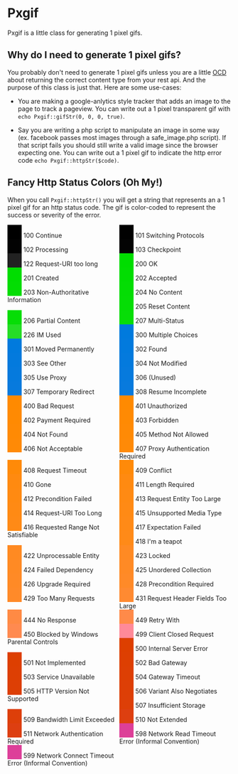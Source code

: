 
# Pxgif

Pxgif is a little class for generating 1 pixel gifs.

## Why do I need to generate 1 pixel gifs?

You probably don't need to generate 1 pixel gifs unless you are a little [OCD](http://en.wikipedia.org/wiki/Ocd) about
returning the correct content type from your rest api. And the purpose of this class is just that.
Here are some use-cases:

* You are making a google-anlytics style tracker that adds an image to the page to track a pageview.
  You can write out a 1 pixel transparent gif with `echo Pxgif::gifStr(0, 0, 0, true)`.

* Say you are writing a php script to manipulate an image in some way (ex. facebook passes most images through a safe_image.php script).
  If that script fails you should still write a valid image since the browser expecting one.
  You can write out a 1 pixel gif to indicate the http error code `echo Pxgif::httpStr($code)`.

## Fancy Http Status Colors (Oh My!)

When you call `Pxgif::httpStr()` you will get a string that represents an a 1 pixel gif for an http status code.
The gif is color-coded to represent the success or severity of the error.

<style>

    .code-tiles {
        overflow: hidden;
    }
    .code-tile {
        width: 50%;
        float: left;
    }

    .code-tile img {
        height: 32px;
        width: 32px;
        vertical-align: bottom;
    }
</style>

<div class="code-tiles">

<div class="code-tile"><img src="data:image/gif;base64,R0lGODlhAQABAIAAAAAAAAAAACH5BAEAAAEALAAAAAABAAEAAAICRAEAOw==" /> 100 Continue</div>

<div class="code-tile"><img src="data:image/gif;base64,R0lGODlhAQABAIAAAAEBAQAAACH5BAEAAAEALAAAAAABAAEAAAICRAEAOw==" /> 101 Switching Protocols</div>

<div class="code-tile"><img src="data:image/gif;base64,R0lGODlhAQABAIAAAAICAgAAACH5BAEAAAEALAAAAAABAAEAAAICRAEAOw==" /> 102 Processing</div>

<div class="code-tile"><img src="data:image/gif;base64,R0lGODlhAQABAIAAAAMDAwAAACH5BAEAAAEALAAAAAABAAEAAAICRAEAOw==" /> 103 Checkpoint</div>

<div class="code-tile"><img src="data:image/gif;base64,R0lGODlhAQABAIAAACIiIgAAACH5BAEAAAEALAAAAAABAAEAAAICRAEAOw==" /> 122 Request-URI too long</div>

<div class="code-tile"><img src="data:image/gif;base64,R0lGODlhAQABAIAAAADdAAAAACH5BAEAAAEALAAAAAABAAEAAAICRAEAOw==" /> 200 OK</div>

<div class="code-tile"><img src="data:image/gif;base64,R0lGODlhAQABAIAAAAHdAQAAACH5BAEAAAEALAAAAAABAAEAAAICRAEAOw==" /> 201 Created</div>

<div class="code-tile"><img src="data:image/gif;base64,R0lGODlhAQABAIAAAALdAgAAACH5BAEAAAEALAAAAAABAAEAAAICRAEAOw==" /> 202 Accepted</div>

<div class="code-tile"><img src="data:image/gif;base64,R0lGODlhAQABAIAAAAPdAwAAACH5BAEAAAEALAAAAAABAAEAAAICRAEAOw==" /> 203 Non-Authoritative Information</div>

<div class="code-tile"><img src="data:image/gif;base64,R0lGODlhAQABAIAAAATdBAAAACH5BAEAAAEALAAAAAABAAEAAAICRAEAOw==" /> 204 No Content</div>

<div class="code-tile"><img src="data:image/gif;base64,R0lGODlhAQABAIAAAAXdBQAAACH5BAEAAAEALAAAAAABAAEAAAICRAEAOw==" /> 205 Reset Content</div>

<div class="code-tile"><img src="data:image/gif;base64,R0lGODlhAQABAIAAAAbdBgAAACH5BAEAAAEALAAAAAABAAEAAAICRAEAOw==" /> 206 Partial Content</div>

<div class="code-tile"><img src="data:image/gif;base64,R0lGODlhAQABAIAAAAfdBwAAACH5BAEAAAEALAAAAAABAAEAAAICRAEAOw==" /> 207 Multi-Status</div>

<div class="code-tile"><img src="data:image/gif;base64,R0lGODlhAQABAIAAACbdJgAAACH5BAEAAAEALAAAAAABAAEAAAICRAEAOw==" /> 226 IM Used</div>

<div class="code-tile"><img src="data:image/gif;base64,R0lGODlhAQABAIAAAAB63QAAACH5BAEAAAEALAAAAAABAAEAAAICRAEAOw==" /> 300 Multiple Choices</div>

<div class="code-tile"><img src="data:image/gif;base64,R0lGODlhAQABAIAAAAF63QAAACH5BAEAAAEALAAAAAABAAEAAAICRAEAOw==" /> 301 Moved Permanently</div>

<div class="code-tile"><img src="data:image/gif;base64,R0lGODlhAQABAIAAAAJ63QAAACH5BAEAAAEALAAAAAABAAEAAAICRAEAOw==" /> 302 Found</div>

<div class="code-tile"><img src="data:image/gif;base64,R0lGODlhAQABAIAAAAN63QAAACH5BAEAAAEALAAAAAABAAEAAAICRAEAOw==" /> 303 See Other</div>

<div class="code-tile"><img src="data:image/gif;base64,R0lGODlhAQABAIAAAAR63QAAACH5BAEAAAEALAAAAAABAAEAAAICRAEAOw==" /> 304 Not Modified</div>

<div class="code-tile"><img src="data:image/gif;base64,R0lGODlhAQABAIAAAAV63QAAACH5BAEAAAEALAAAAAABAAEAAAICRAEAOw==" /> 305 Use Proxy</div>

<div class="code-tile"><img src="data:image/gif;base64,R0lGODlhAQABAIAAAAZ63QAAACH5BAEAAAEALAAAAAABAAEAAAICRAEAOw==" /> 306 (Unused)</div>

<div class="code-tile"><img src="data:image/gif;base64,R0lGODlhAQABAIAAAAd63QAAACH5BAEAAAEALAAAAAABAAEAAAICRAEAOw==" /> 307 Temporary Redirect</div>

<div class="code-tile"><img src="data:image/gif;base64,R0lGODlhAQABAIAAAAh63QAAACH5BAEAAAEALAAAAAABAAEAAAICRAEAOw==" /> 308 Resume Incomplete</div>

<div class="code-tile"><img src="data:image/gif;base64,R0lGODlhAQABAIAAAP+KAAAAACH5BAEAAAEALAAAAAABAAEAAAICRAEAOw==" /> 400 Bad Request</div>

<div class="code-tile"><img src="data:image/gif;base64,R0lGODlhAQABAIAAAP+KAQAAACH5BAEAAAEALAAAAAABAAEAAAICRAEAOw==" /> 401 Unauthorized</div>

<div class="code-tile"><img src="data:image/gif;base64,R0lGODlhAQABAIAAAP+KAgAAACH5BAEAAAEALAAAAAABAAEAAAICRAEAOw==" /> 402 Payment Required</div>

<div class="code-tile"><img src="data:image/gif;base64,R0lGODlhAQABAIAAAP+KAwAAACH5BAEAAAEALAAAAAABAAEAAAICRAEAOw==" /> 403 Forbidden</div>

<div class="code-tile"><img src="data:image/gif;base64,R0lGODlhAQABAIAAAP+KBAAAACH5BAEAAAEALAAAAAABAAEAAAICRAEAOw==" /> 404 Not Found</div>

<div class="code-tile"><img src="data:image/gif;base64,R0lGODlhAQABAIAAAP+KBQAAACH5BAEAAAEALAAAAAABAAEAAAICRAEAOw==" /> 405 Method Not Allowed</div>

<div class="code-tile"><img src="data:image/gif;base64,R0lGODlhAQABAIAAAP+KBgAAACH5BAEAAAEALAAAAAABAAEAAAICRAEAOw==" /> 406 Not Acceptable</div>

<div class="code-tile"><img src="data:image/gif;base64,R0lGODlhAQABAIAAAP+KBwAAACH5BAEAAAEALAAAAAABAAEAAAICRAEAOw==" /> 407 Proxy Authentication Required</div>

<div class="code-tile"><img src="data:image/gif;base64,R0lGODlhAQABAIAAAP+KCAAAACH5BAEAAAEALAAAAAABAAEAAAICRAEAOw==" /> 408 Request Timeout</div>

<div class="code-tile"><img src="data:image/gif;base64,R0lGODlhAQABAIAAAP+KCQAAACH5BAEAAAEALAAAAAABAAEAAAICRAEAOw==" /> 409 Conflict</div>

<div class="code-tile"><img src="data:image/gif;base64,R0lGODlhAQABAIAAAP+KEAAAACH5BAEAAAEALAAAAAABAAEAAAICRAEAOw==" /> 410 Gone</div>

<div class="code-tile"><img src="data:image/gif;base64,R0lGODlhAQABAIAAAP+KEQAAACH5BAEAAAEALAAAAAABAAEAAAICRAEAOw==" /> 411 Length Required</div>

<div class="code-tile"><img src="data:image/gif;base64,R0lGODlhAQABAIAAAP+KEgAAACH5BAEAAAEALAAAAAABAAEAAAICRAEAOw==" /> 412 Precondition Failed</div>

<div class="code-tile"><img src="data:image/gif;base64,R0lGODlhAQABAIAAAP+KEwAAACH5BAEAAAEALAAAAAABAAEAAAICRAEAOw==" /> 413 Request Entity Too Large</div>

<div class="code-tile"><img src="data:image/gif;base64,R0lGODlhAQABAIAAAP+KFAAAACH5BAEAAAEALAAAAAABAAEAAAICRAEAOw==" /> 414 Request-URI Too Long</div>

<div class="code-tile"><img src="data:image/gif;base64,R0lGODlhAQABAIAAAP+KFQAAACH5BAEAAAEALAAAAAABAAEAAAICRAEAOw==" /> 415 Unsupported Media Type</div>

<div class="code-tile"><img src="data:image/gif;base64,R0lGODlhAQABAIAAAP+KFgAAACH5BAEAAAEALAAAAAABAAEAAAICRAEAOw==" /> 416 Requested Range Not Satisfiable</div>

<div class="code-tile"><img src="data:image/gif;base64,R0lGODlhAQABAIAAAP+KFwAAACH5BAEAAAEALAAAAAABAAEAAAICRAEAOw==" /> 417 Expectation Failed</div>

<div class="code-tile"><img src="data:image/gif;base64,R0lGODlhAQABAIAAAP+KGAAAACH5BAEAAAEALAAAAAABAAEAAAICRAEAOw==" /> 418 I'm a teapot</div>

<div class="code-tile"><img src="data:image/gif;base64,R0lGODlhAQABAIAAAP+KIgAAACH5BAEAAAEALAAAAAABAAEAAAICRAEAOw==" /> 422 Unprocessable Entity</div>

<div class="code-tile"><img src="data:image/gif;base64,R0lGODlhAQABAIAAAP+KIwAAACH5BAEAAAEALAAAAAABAAEAAAICRAEAOw==" /> 423 Locked</div>

<div class="code-tile"><img src="data:image/gif;base64,R0lGODlhAQABAIAAAP+KJAAAACH5BAEAAAEALAAAAAABAAEAAAICRAEAOw==" /> 424 Failed Dependency</div>

<div class="code-tile"><img src="data:image/gif;base64,R0lGODlhAQABAIAAAP+KJQAAACH5BAEAAAEALAAAAAABAAEAAAICRAEAOw==" /> 425 Unordered Collection</div>

<div class="code-tile"><img src="data:image/gif;base64,R0lGODlhAQABAIAAAP+KJgAAACH5BAEAAAEALAAAAAABAAEAAAICRAEAOw==" /> 426 Upgrade Required</div>

<div class="code-tile"><img src="data:image/gif;base64,R0lGODlhAQABAIAAAP+KKAAAACH5BAEAAAEALAAAAAABAAEAAAICRAEAOw==" /> 428 Precondition Required</div>

<div class="code-tile"><img src="data:image/gif;base64,R0lGODlhAQABAIAAAP+KKQAAACH5BAEAAAEALAAAAAABAAEAAAICRAEAOw==" /> 429 Too Many Requests</div>

<div class="code-tile"><img src="data:image/gif;base64,R0lGODlhAQABAIAAAP+KMQAAACH5BAEAAAEALAAAAAABAAEAAAICRAEAOw==" /> 431 Request Header Fields Too Large</div>

<div class="code-tile"><img src="data:image/gif;base64,R0lGODlhAQABAIAAAP+KRAAAACH5BAEAAAEALAAAAAABAAEAAAICRAEAOw==" /> 444 No Response</div>

<div class="code-tile"><img src="data:image/gif;base64,R0lGODlhAQABAIAAAP+KSQAAACH5BAEAAAEALAAAAAABAAEAAAICRAEAOw==" /> 449 Retry With</div>

<div class="code-tile"><img src="data:image/gif;base64,R0lGODlhAQABAIAAAP+KUAAAACH5BAEAAAEALAAAAAABAAEAAAICRAEAOw==" /> 450 Blocked by Windows Parental Controls</div>

<div class="code-tile"><img src="data:image/gif;base64,R0lGODlhAQABAIAAAP+KmQAAACH5BAEAAAEALAAAAAABAAEAAAICRAEAOw==" /> 499 Client Closed Request</div>

<div class="code-tile"><img src="data:image/gif;base64,R0lGODlhAQABAIAAAN0/AAAAACH5BAEAAAEALAAAAAABAAEAAAICRAEAOw==" /> 500 Internal Server Error</div>

<div class="code-tile"><img src="data:image/gif;base64,R0lGODlhAQABAIAAAN0/AQAAACH5BAEAAAEALAAAAAABAAEAAAICRAEAOw==" /> 501 Not Implemented</div>

<div class="code-tile"><img src="data:image/gif;base64,R0lGODlhAQABAIAAAN0/AgAAACH5BAEAAAEALAAAAAABAAEAAAICRAEAOw==" /> 502 Bad Gateway</div>

<div class="code-tile"><img src="data:image/gif;base64,R0lGODlhAQABAIAAAN0/AwAAACH5BAEAAAEALAAAAAABAAEAAAICRAEAOw==" /> 503 Service Unavailable</div>

<div class="code-tile"><img src="data:image/gif;base64,R0lGODlhAQABAIAAAN0/BAAAACH5BAEAAAEALAAAAAABAAEAAAICRAEAOw==" /> 504 Gateway Timeout</div>

<div class="code-tile"><img src="data:image/gif;base64,R0lGODlhAQABAIAAAN0/BQAAACH5BAEAAAEALAAAAAABAAEAAAICRAEAOw==" /> 505 HTTP Version Not Supported</div>

<div class="code-tile"><img src="data:image/gif;base64,R0lGODlhAQABAIAAAN0/BgAAACH5BAEAAAEALAAAAAABAAEAAAICRAEAOw==" /> 506 Variant Also Negotiates</div>

<div class="code-tile"><img src="data:image/gif;base64,R0lGODlhAQABAIAAAN0/BwAAACH5BAEAAAEALAAAAAABAAEAAAICRAEAOw==" /> 507 Insufficient Storage</div>

<div class="code-tile"><img src="data:image/gif;base64,R0lGODlhAQABAIAAAN0/CQAAACH5BAEAAAEALAAAAAABAAEAAAICRAEAOw==" /> 509 Bandwidth Limit Exceeded</div>

<div class="code-tile"><img src="data:image/gif;base64,R0lGODlhAQABAIAAAN0/EAAAACH5BAEAAAEALAAAAAABAAEAAAICRAEAOw==" /> 510 Not Extended</div>

<div class="code-tile"><img src="data:image/gif;base64,R0lGODlhAQABAIAAAN0/EQAAACH5BAEAAAEALAAAAAABAAEAAAICRAEAOw==" /> 511 Network Authentication Required</div>

<div class="code-tile"><img src="data:image/gif;base64,R0lGODlhAQABAIAAAN0/mAAAACH5BAEAAAEALAAAAAABAAEAAAICRAEAOw==" /> 598 Network Read Timeout Error (Informal Convention)</div>

<div class="code-tile"><img src="data:image/gif;base64,R0lGODlhAQABAIAAAN0/mQAAACH5BAEAAAEALAAAAAABAAEAAAICRAEAOw==" /> 599 Network Connect Timeout Error (Informal Convention)</div>
</div>